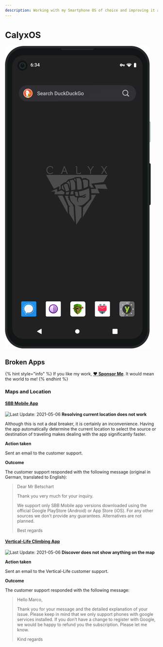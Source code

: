 ```yaml
---
description: Working with my Smartphone OS of choice and improving it along the way.
---
```


# CalyxOS

![An Android mobile operating system that puts privacy and security into the hands of everyday users.](../.gitbook/assets/calyx-os.png)

## Broken Apps

{% hint style="info" %}
If you like my work, [**❤️ Sponsor Me**](https://github.com/sponsors/marbetschar). It would mean the world to me!
{% endhint %}

### Maps and Location

#### [SBB Mobile App](https://play.google.com/store/apps/details?id=ch.sbb.mobile.android.b2c&hl=en_US&gl=US)

![Last Update: 2021-05-06](https://img.shields.io/badge/last%20update-2021--05--06-lightgrey?style=social) **Resolving current location does not work**

Although this is not a deal breaker, it is certainly an inconvenience. Having the app automatically determine the current location
to select the source or destination of traveling makes dealing with the app significantly faster.

**Action taken**

Sent an email to the customer support.

**Outcome**

The customer support responded with the following message (original in German, translated to English):

> Dear Mr Betschart
>
> Thank you very much for your inquiry.
>
> We support only SBB Mobile app versions downloaded using the official Google PlayStore (Android) or App Store (iOS).
> For any other sources we don't provide any guarantees. Alternatives are not planned.
>
> Best regards

#### [Vertical-Life Climbing App](https://www.vertical-life.info/)

![Last Update: 2021-05-06](https://img.shields.io/badge/last%20update-2021--05--06-lightgrey?style=social) **Discover does not show anything on the map**

**Action taken**

Sent an email to the Vertical-Life customer support.

**Outcome**

The customer support responded with the following message:

> Hello Marco,
>
> Thank you for your message and the detailed explanation of your issue. Please keep in mind that we only support phones with google services installed.
> If you don’t have a change to register with Google, we would be happy to refund you the subscription. Please let me know.
>
> Kind regards